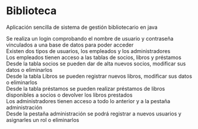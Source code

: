 <h1>Biblioteca</h1>
Aplicación sencilla de sistema de gestión bibliotecario en java

Se realiza un login comprobando el nombre de usuario y contraseña vinculados a una base de datos para poder acceder<br>
Existen dos tipos de usuarios, los empleados y los administradores<br>
Los empleados tienen acceso a las tablas de socios, libros y préstamos<br>
Desde la tabla socios se pueden dar de alta nuevos socios, modificar sus datos o eliminarlos<br>
Desde la tabla Libros se pueden registrar nuevos libros, modificar sus datos o eliminarlos<br>
Desde la tabla préstamos se pueden realizar préstamos de libros disponibles a socios o devolver los libros prestados<br>
Los administradores tienen acceso a todo lo anterior y a la pestaña administración<br>
Desde la pestaña administración se podrá registrar a nuevos usuarios y asignarles un rol o eliminarlos
